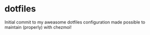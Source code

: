 # dotfiles

Initial commit to my aweasome dotfiles configuration made possible to maintain (properly) with chezmoi!
